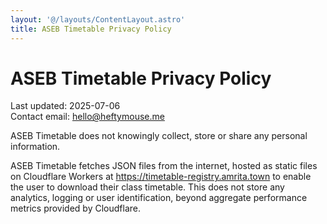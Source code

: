 ```yaml
---
layout: '@/layouts/ContentLayout.astro'
title: ASEB Timetable Privacy Policy
---
```


# ASEB Timetable Privacy Policy

Last updated: 2025-07-06  
Contact email: [hello@heftymouse.me](mailto:hello@heftymouse.me)

ASEB Timetable does not knowingly collect, store or share any personal information.

ASEB Timetable fetches JSON files from the internet, hosted as static files on Cloudflare Workers at https://timetable-registry.amrita.town to enable the user to download their class timetable. This does not store any analytics, logging or user identification, beyond aggregate performance metrics provided by Cloudflare.